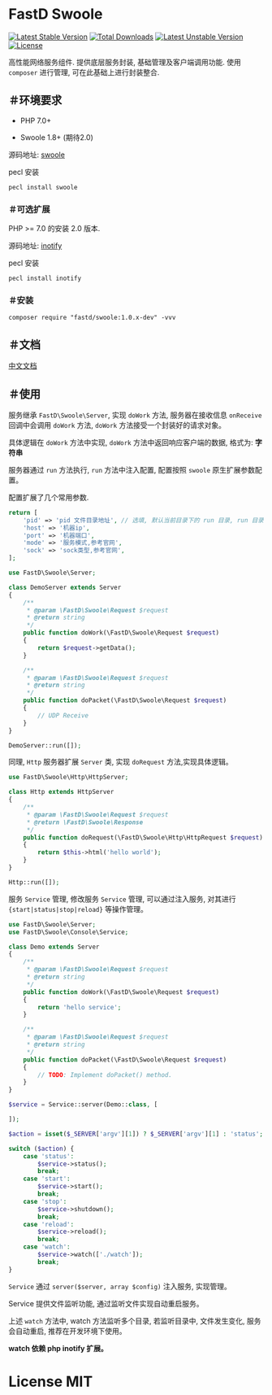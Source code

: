 # FastD Swoole

[![Latest Stable Version](https://poser.pugx.org/fastd/swoole/v/stable)](https://packagist.org/packages/fastd/swoole) [![Total Downloads](https://poser.pugx.org/fastd/swoole/downloads)](https://packagist.org/packages/fastd/swoole) [![Latest Unstable Version](https://poser.pugx.org/fastd/swoole/v/unstable)](https://packagist.org/packages/fastd/swoole) [![License](https://poser.pugx.org/fastd/swoole/license)](https://packagist.org/packages/fastd/swoole)

高性能网络服务组件. 提供底层服务封装, 基础管理及客户端调用功能. 使用 `composer` 进行管理, 可在此基础上进行封装整合.

## ＃环境要求

* PHP 7.0+

* Swoole 1.8+ (期待2.0)

源码地址: [swoole](https://github.com/swoole/swoole-src)

pecl 安装

```shell
pecl install swoole
```

### ＃可选扩展

PHP >= 7.0 的安装 2.0 版本.

源码地址: [inotify](http://pecl.php.net/package/inotify)

pecl 安装

```shell
pecl install inotify
```

### ＃安装

```
composer require "fastd/swoole:1.0.x-dev" -vvv
```

## ＃文档

[中文文档](docs/readme.md)

## ＃使用

服务继承 `FastD\Swoole\Server`, 实现 `doWork` 方法, 服务器在接收信息 `onReceive` 回调中会调用 `doWork` 方法, `doWork` 方法接受一个封装好的请求对象。

具体逻辑在 `doWork` 方法中实现, `doWork` 方法中返回响应客户端的数据, 格式为: **字符串**

服务器通过 `run` 方法执行, `run` 方法中注入配置, 配置按照 `swoole` 原生扩展参数配置。

配置扩展了几个常用参数.

```php
return [
    'pid' => 'pid 文件目录地址', // 选填, 默认当前目录下的 run 目录, run 目录会自动创建
    'host' => '机器ip',
    'port' => '机器端口',
    'mode' => '服务模式,参考官网',
    'sock' => 'sock类型,参考官网',
];
```

```php
use FastD\Swoole\Server;

class DemoServer extends Server
{
    /**
     * @param \FastD\Swoole\Request $request
     * @return string
     */
    public function doWork(\FastD\Swoole\Request $request)
    {
        return $request->getData();
    }

    /**
     * @param \FastD\Swoole\Request $request
     * @return string
     */
    public function doPacket(\FastD\Swoole\Request $request)
    {
        // UDP Receive
    }
}

DemoServer::run([]);
```

同理, `Http` 服务器扩展 `Server` 类, 实现 `doRequest` 方法,实现具体逻辑。

```php
use FastD\Swoole\Http\HttpServer;

class Http extends HttpServer
{
    /**
     * @param \FastD\Swoole\Request $request
     * @return \FastD\Swoole\Response
     */
    public function doRequest(\FastD\Swoole\Http\HttpRequest $request)
    {
        return $this->html('hello world');
    }
}

Http::run([]);
```

服务 `Service` 管理, 修改服务 `Service` 管理, 可以通过注入服务, 对其进行 `{start|status|stop|reload}` 等操作管理。

```php
use FastD\Swoole\Server;
use FastD\Swoole\Console\Service;

class Demo extends Server
{
    /**
     * @param \FastD\Swoole\Request $request
     * @return string
     */
    public function doWork(\FastD\Swoole\Request $request)
    {
        return 'hello service';
    }

    /**
     * @param \FastD\Swoole\Request $request
     * @return string
     */
    public function doPacket(\FastD\Swoole\Request $request)
    {
        // TODO: Implement doPacket() method.
    }
}

$service = Service::server(Demo::class, [

]);

$action = isset($_SERVER['argv'][1]) ? $_SERVER['argv'][1] : 'status';

switch ($action) {
    case 'status':
        $service->status();
        break;
    case 'start':
        $service->start();
        break;
    case 'stop':
        $service->shutdown();
        break;
    case 'reload':
        $service->reload();
        break;
    case 'watch':
        $service->watch(['./watch']);
        break;
}
```

`Service` 通过 `server($server, array $config)` 注入服务, 实现管理。

Service 提供文件监听功能, 通过监听文件实现自动重启服务。

上述 `watch` 方法中, watch 方法监听多个目录, 若监听目录中, 文件发生变化, 服务会自动重启, 推荐在开发环境下使用。

**watch 依赖 php inotify 扩展。**

# License MIT
